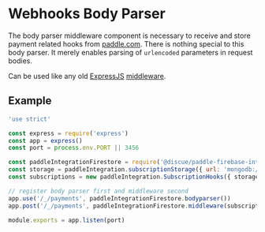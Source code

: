 # Webhooks Body Parser
The body parser middleware component is necessary to receive and store payment related hooks from [paddle.com](https://www.paddle.com/). There is nothing special to this body parser. It merely enables parsing of `urlencoded` parameters in request bodies.

Can be used like any old [ExpressJS](https://expressjs.com/) [middleware](https://expressjs.com/en/guide/using-middleware.html). 

## Example
```js
'use strict'

const express = require('express')
const app = express()
const port = process.env.PORT || 3456

const paddleIntegrationFirestore = require('@discue/paddle-firebase-integration')
const storage = paddleIntegration.subscriptionStorage({ url: 'mongodb://localhost:27017' })
const subscriptions = new paddleIntegration.SubscriptionHooks({ storage })

// register body parser first and middleware second
app.use('/_/payments', paddleIntegrationFirestore.bodyparser())
app.post('/_/payments', paddleIntegrationFirestore.middleware(subscriptions))

module.exports = app.listen(port)
```